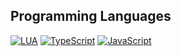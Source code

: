 ## Programming Languages

[![LUA](https://img.shields.io/badge/-Lua-2C2D72?style=flat&logo=lua&logoColor=white)](https://github.com/lukman-nov?tab=repositories&q=&type=&language=lua)
[![TypeScript](https://img.shields.io/badge/-TypeScript-3178C6?style=flat&logo=typescript&logoColor=white)](https://github.com/lukman-nov?tab=repositories&q=&type=&language=typescript)
[![JavaScript](https://img.shields.io/badge/-JavaScript-F7DF1E?style=flat&logo=javascript&logoColor=white)](https://github.com/lukman-nov?tab=repositories&q=&type=&language=javascript)
